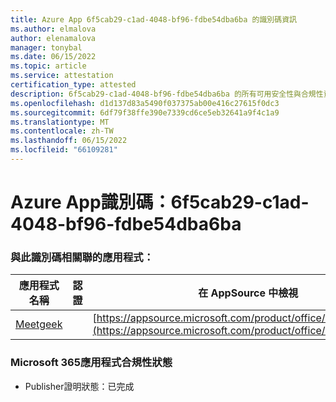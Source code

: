 ```yaml
---
title: Azure App 6f5cab29-c1ad-4048-bf96-fdbe54dba6ba 的識別碼資訊
ms.author: elmalova
author: elenamalova
manager: tonybal
ms.date: 06/15/2022
ms.topic: article
ms.service: attestation
certification_type: attested
description: 6f5cab29-c1ad-4048-bf96-fdbe54dba6ba 的所有可用安全性與合規性資訊。
ms.openlocfilehash: d1d137d83a5490f037375ab00e416c27615f0dc3
ms.sourcegitcommit: 6df79f38ffe390e7339cd6ce5eb32641a9f4c1a9
ms.translationtype: MT
ms.contentlocale: zh-TW
ms.lasthandoff: 06/15/2022
ms.locfileid: "66109281"
---
```

# <a name="azure-app-id-6f5cab29-c1ad-4048-bf96-fdbe54dba6ba"></a>Azure App識別碼：6f5cab29-c1ad-4048-bf96-fdbe54dba6ba


### <a name="apps-associated-with-this-id"></a>與此識別碼相關聯的應用程式：
| **應用程式名稱** | **認證** | **在 AppSource 中檢視** |
|--------------|---------------|-----------------------|
| [Meetgeek](../forward/WA200003720.md) |  | [https://appsource.microsoft.com/product/office/WA200003720](https://appsource.microsoft.com/product/office/WA200003720) |

### <a name="microsoft-365-app-compliance-status"></a>Microsoft 365應用程式合規性狀態
- Publisher證明狀態：已完成

